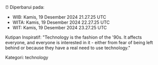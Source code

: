 ⏰ Diperbarui pada:
- WIB: Kamis, 19 Desember 2024 21.27.25 UTC
- WITA: Kamis, 19 Desember 2024 22.27.25 UTC
- WIT: Kamis, 19 Desember 2024 23.27.25 UTC

Kutipan Inspiratif:
"Technology is the fashion of the '90s. It affects everyone, and everyone is interested in it - either from fear of being left behind or because they have a real need to use technology."


Kategori: technology

